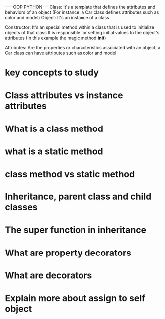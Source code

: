 ----OOP PYTHON---
Class: It's a template that defines the attributes and behaviors of an object (For instance: a Car class defines attributes such as color and model)
Object: It's an instance of a class

Constructor: It's an special method within a class that is used to initialize objects of that class
It is responsible for setting initial values to the object's attributes (In this example the magic method __init__)

Attributes: Are the properties or characteristics associated with an object, a Car class can have attributes such as color and model


# key concepts to study
# Class attributes vs instance attributes
# What is a class method
# what is a static method
# class method vs static method
# Inheritance, parent class and child classes 
# The super function in inheritance
# What are property decorators
# What are decorators
# Explain more about assign to self object

<!-- OOP main concepts:
Encapsulation
Abs
traction
Inheritance
Polymorphism -->